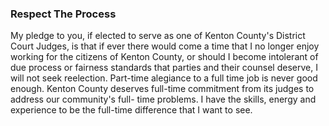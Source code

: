 ### Respect The Process

My pledge to you, if elected to serve as one of Kenton County's District Court Judges, is that if ever there would come a time that I no longer enjoy working for the citizens of Kenton County, or should I become intolerant of due process or fairness standards that parties and their counsel deserve, I will not seek reelection.  Part-time alegiance to a full time job is never good enough.  Kenton County deserves full-time commitment from its judges to address our community's full- time problems.  I have the skills, energy and experience to be the full-time difference that I want to see.